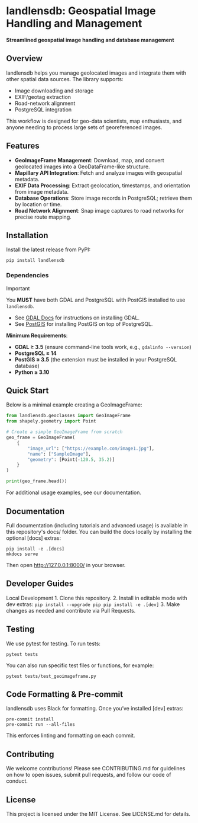 # landlensdb: Geospatial Image Handling and Management

**Streamlined geospatial image handling and database management**

## Overview

landlensdb helps you manage geolocated images and integrate them with other spatial data sources. The library supports:
- Image downloading and storage
- EXIF/geotag extraction
- Road-network alignment
- PostgreSQL integration

This workflow is designed for geo-data scientists, map enthusiasts, and anyone needing to process large sets of georeferenced images.

## Features
- **GeoImageFrame Management**: Download, map, and convert geolocated images into a GeoDataFrame-like structure. 
- **Mapillary API Integration**: Fetch and analyze images with geospatial metadata.
- **EXIF Data Processing**: Extract geolocation, timestamps, and orientation from image metadata.
- **Database Operations**: Store image records in PostgreSQL; retrieve them by location or time.
- **Road Network Alignment**: Snap image captures to road networks for precise route mapping.

## Installation

Install the latest release from PyPI:

```
pip install landlensdb
```

### Dependencies

> [!IMPORTANT] 
> You **MUST** have both GDAL and PostgreSQL with PostGIS installed to use `landlensdb`.  
> - See [GDAL Docs](https://gdal.org/en/stable/) for instructions on installing GDAL.  
> - See [PostGIS](https://postgis.net/documentation/getting_started/) for installing PostGIS on top of PostgreSQL.

**Minimum Requirements**:

- **GDAL ≥ 3.5** (ensure command-line tools work, e.g., `gdalinfo --version`)
- **PostgreSQL ≥ 14**  
- **PostGIS ≥ 3.5** (the extension must be installed in your PostgreSQL database)  
- **Python ≥ 3.10**

## Quick Start

Below is a minimal example creating a GeoImageFrame:

```python
from landlensdb.geoclasses import GeoImageFrame
from shapely.geometry import Point

# Create a simple GeoImageFrame from scratch
geo_frame = GeoImageFrame(
    {
        "image_url": ["https://example.com/image1.jpg"],
        "name": ["SampleImage"],
        "geometry": [Point(-120.5, 35.2)]
    }
)

print(geo_frame.head())
```

For additional usage examples, see our documentation.


## Documentation

Full documentation (including tutorials and advanced usage) is available in this repository's docs/ folder.
You can build the docs locally by installing the optional [docs] extras:

```
pip install -e .[docs]
mkdocs serve
```

Then open http://127.0.0.1:8000/ in your browser.

## Developer Guides

Local Development
	1.	Clone this repository.
	2.	Install in editable mode with dev extras:
        ```
        pip install --upgrade pip
        pip install -e .[dev]
        ```
	3.	Make changes as needed and contribute via Pull Requests.

## Testing

We use pytest for testing. To run tests:

```
pytest tests
```

You can also run specific test files or functions, for example:

```
pytest tests/test_geoimageframe.py
```

## Code Formatting & Pre-commit

landlensdb uses Black for formatting. Once you’ve installed [dev] extras:

```
pre-commit install
pre-commit run --all-files
```

This enforces linting and formatting on each commit.

## Contributing

We welcome contributions! Please see CONTRIBUTING.md for guidelines on how to open issues, submit pull requests, and follow our code of conduct.

## License

This project is licensed under the MIT License. See LICENSE.md for details.